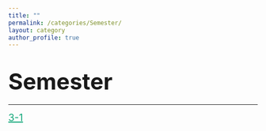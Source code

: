 ```yaml
---
title: ""
permalink: /categories/Semester/
layout: category
author_profile: true
---
```


# <span style="font-size: 45px">Semester</span>

---

<a href="https://nam-ki-bok.github.io/categories/3-1/" style="color: #0FA678; font-size: 20px">3-1</a>



